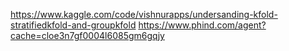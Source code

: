 https://www.kaggle.com/code/vishnurapps/undersanding-kfold-stratifiedkfold-and-groupkfold
https://www.phind.com/agent?cache=cloe3n7gf0004l6085gm6gqjy